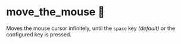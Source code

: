 # move_the_mouse 🐀
Moves the mouse cursor infinitely, until the `space` key _(default)_ or the configured key is pressed.

